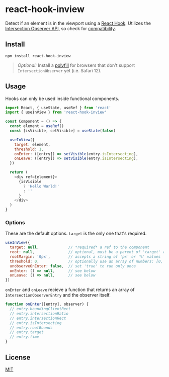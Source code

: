 # react-hook-inview

Detect if an element is in the viewport using a [React Hook](https://reactjs.org/docs/hooks-intro.html). Utilizes the [Intersection Observer API](https://developer.mozilla.org/en-US/docs/Web/API/Intersection_Observer_API), so check for [compatibility](https://caniuse.com/#feat=intersectionobserver).

## Install

```
npm install react-hook-inview
```

> *Optional:* Install a [polyfill](https://www.npmjs.com/package/intersection-observer) for browsers that don't support `IntersectionObserver` yet (i.e. Safari 12).

## Usage

Hooks can only be used inside functional components.

```js
import React, { useState, useRef } from 'react'
import { useInView } from 'react-hook-inview'

const Component = () => {
  const element = useRef()
  const [isVisible, setVisible] = useState(false)

  useInView({
    target: element,
    threshold: 1,
    onEnter: ([entry]) => setVisible(entry.isIntersecting),
    onLeave: ([entry]) => setVisible(entry.isIntersecting),
  })

  return (
    <div ref={element}>
      {isVisible
        ? 'Hello World!'
        : ''
      }
    </div>
  )
}
```

### Options
These are the default options. `target` is the only one that's required.
```js
useInView({
  target: null,             // *required* a ref to the component
  root: null,               // optional, must be a parent of 'target' ref
  rootMargin: '0px',        // accepts a string of 'px' or '%' values
  threshold: 0,             // optionally use an array of numbers: [0, 0.5, 1]
  unobserveOnEnter: false,  // set 'true' to run only once
  onEnter: () => null,      // see below
  onLeave: () => null,      // see below
})
```

`onEnter` and `onLeave` recieve a function that returns an array of `IntersectionObserverEntry` and the observer itself.

```js
function onEnter([entry], observer) {
  // entry.boundingClientRect
  // entry.intersectionRatio
  // entry.intersectionRect
  // entry.isIntersecting
  // entry.rootBounds
  // entry.target
  // entry.time
}
```

## License
[MIT](https://github.com/bitmap/react-hook-inview/blob/master/LICENSE)
